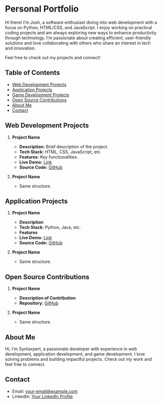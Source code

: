 # Personal Portfolio

Hi there! I’m Josh, a software enthusiast diving into web development with a focus on Python, HTML/CSS, and JavaScript. I enjoy working on practical coding projects and am always exploring new ways to enhance productivity through technology. I’m passionate about creating efficient, user-friendly solutions and love collaborating with others who share an interest in tech and innovation.

Feel free to check out my projects and connect!

## Table of Contents
- [Web Development Projects](#web-development-projects)
- [Application Projects](#application-projects)
- [Game Development Projects](#game-development-projects)
- [Open Source Contributions](#open-source-contributions)
- [About Me](#about-me)
- [Contact](#contact)

## Web Development Projects
1. **Project Name**
   - **Description:** Brief description of the project.
   - **Tech Stack:** HTML, CSS, JavaScript, etc.
   - **Features:** Key functionalities.
   - **Live Demo:** [Link](#)
   - **Source Code:** [GitHub](#)

2. **Project Name**
   - Same structure.

## Application Projects
1. **Project Name**
   - **Description**
   - **Tech Stack:** Python, Java, etc.
   - **Features**
   - **Live Demo:** [Link](#)
   - **Source Code:** [GitHub](#)

2. **Project Name**
   - Same structure.


## Open Source Contributions
1. **Project Name**
   - **Description of Contribution**
   - **Repository:** [GitHub](#)

2. **Project Name**
   - Same structure.

## About Me
Hi, I'm Syntaxpert, a passionate developer with experience in web development, application development, and game development. I love solving problems and building impactful projects. Check out my work and feel free to connect.

## Contact
- Email: [your-email@example.com](mailto:your-email@example.com)
- LinkedIn: [Your LinkedIn Profile](#)
